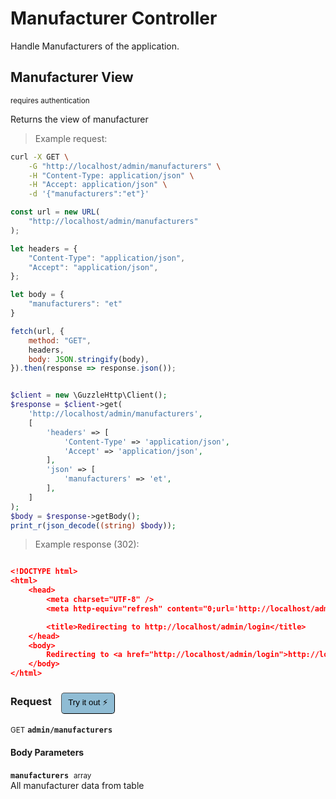 # Manufacturer Controller

Handle Manufacturers of the application.

## Manufacturer View

<small class="badge badge-darkred">requires authentication</small>

Returns the view of manufacturer

> Example request:

```bash
curl -X GET \
    -G "http://localhost/admin/manufacturers" \
    -H "Content-Type: application/json" \
    -H "Accept: application/json" \
    -d '{"manufacturers":"et"}'

```

```javascript
const url = new URL(
    "http://localhost/admin/manufacturers"
);

let headers = {
    "Content-Type": "application/json",
    "Accept": "application/json",
};

let body = {
    "manufacturers": "et"
}

fetch(url, {
    method: "GET",
    headers,
    body: JSON.stringify(body),
}).then(response => response.json());
```

```php

$client = new \GuzzleHttp\Client();
$response = $client->get(
    'http://localhost/admin/manufacturers',
    [
        'headers' => [
            'Content-Type' => 'application/json',
            'Accept' => 'application/json',
        ],
        'json' => [
            'manufacturers' => 'et',
        ],
    ]
);
$body = $response->getBody();
print_r(json_decode((string) $body));
```


> Example response (302):

```json

<!DOCTYPE html>
<html>
    <head>
        <meta charset="UTF-8" />
        <meta http-equiv="refresh" content="0;url='http://localhost/admin/login'" />

        <title>Redirecting to http://localhost/admin/login</title>
    </head>
    <body>
        Redirecting to <a href="http://localhost/admin/login">http://localhost/admin/login</a>.
    </body>
</html>
```
<div id="execution-results-GETadmin-manufacturers" hidden>
    <blockquote>Received response<span id="execution-response-status-GETadmin-manufacturers"></span>:</blockquote>
    <pre class="json"><code id="execution-response-content-GETadmin-manufacturers"></code></pre>
</div>
<div id="execution-error-GETadmin-manufacturers" hidden>
    <blockquote>Request failed with error:</blockquote>
    <pre><code id="execution-error-message-GETadmin-manufacturers"></code></pre>
</div>
<form id="form-GETadmin-manufacturers" data-method="GET" data-path="admin/manufacturers" data-authed="1" data-hasfiles="0" data-headers='{"Content-Type":"application\/json","Accept":"application\/json"}' onsubmit="event.preventDefault(); executeTryOut('GETadmin-manufacturers', this);">
<h3>
    Request&nbsp;&nbsp;&nbsp;
        <button type="button" style="background-color: #8fbcd4; padding: 5px 10px; border-radius: 5px; border-width: thin;" id="btn-tryout-GETadmin-manufacturers" onclick="tryItOut('GETadmin-manufacturers');">Try it out ⚡</button>
    <button type="button" style="background-color: #c97a7e; padding: 5px 10px; border-radius: 5px; border-width: thin;" id="btn-canceltryout-GETadmin-manufacturers" onclick="cancelTryOut('GETadmin-manufacturers');" hidden>Cancel</button>&nbsp;&nbsp;
    <button type="submit" style="background-color: #6ac174; padding: 5px 10px; border-radius: 5px; border-width: thin;" id="btn-executetryout-GETadmin-manufacturers" hidden>Send Request 💥</button>
    </h3>
<p>
<small class="badge badge-green">GET</small>
 <b><code>admin/manufacturers</code></b>
</p>
<p>
<label id="auth-GETadmin-manufacturers" hidden>Authorization header: <b><code>Bearer </code></b><input type="text" name="Authorization" data-prefix="Bearer " data-endpoint="GETadmin-manufacturers" data-component="header"></label>
</p>
<h4 class="fancy-heading-panel"><b>Body Parameters</b></h4>
<p>
<b><code>manufacturers</code></b>&nbsp;&nbsp;<small>array</small>  &nbsp;
<input type="text" name="manufacturers" data-endpoint="GETadmin-manufacturers" data-component="body" required  hidden>
<br>
All manufacturer data from table</p>

</form>




